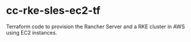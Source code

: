 # cc-rke-sles-ec2-tf
Terraform code to provision the Rancher Server and a RKE cluster in AWS using EC2 instances.

